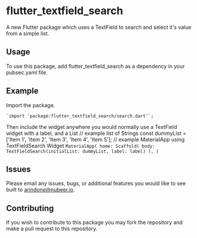 # flutter_textfield_search

A new Flutter package which uses a TextField to search and select it's value from a simple list.


## Usage
To use this package, add flutter_textfield_search as a dependency in your pubsec.yaml file.

## Example
Import the package.

    `import 'package:flutter_textfield_search/search.dart'`;

Then include the widget anywhere you would normally use a TextField widget with a label, and a List
    // example list of Strings
    const dummyList = ['Item 1', 'Item 2', 'Item 3', 'Item 4', 'Item 5'];
    // example MaterialApp using TextFieldSearch Widget
    ````MaterialApp(
          home: Scaffold(
            body: TextFieldSearch(initialList: dummyList, label: label)
          ),
    )````

## Issues

Please email any issues, bugs, or additional features you would like to see built to arindone@nubeer.io.

## Contributing

If you wish to contribute to this package you may fork the repository and make a pull request to this repository.